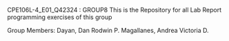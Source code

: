 CPE106L-4_E01_Q42324 : GROUP8
This is the Repository for all Lab Report programming exercises of this group

Group Members:
Dayan, Dan Rodwin P.
Magallanes, Andrea Victoria D.
